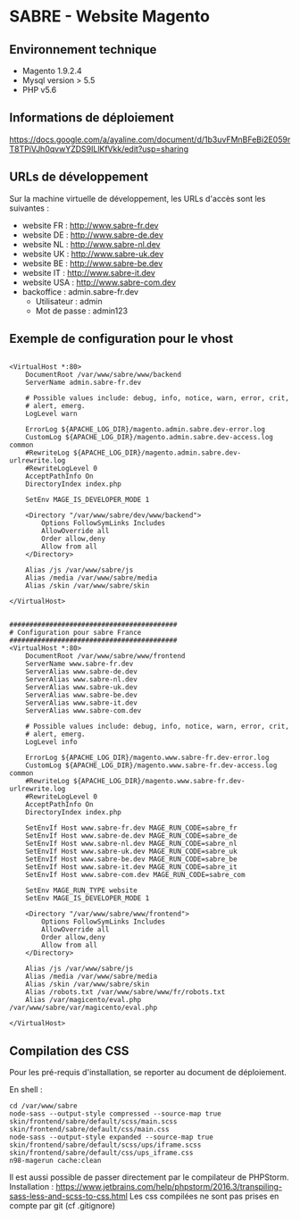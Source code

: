 # SABRE - Website Magento

## Environnement technique
* Magento 1.9.2.4
* Mysql version > 5.5
* PHP v5.6

## Informations de déploiement
https://docs.google.com/a/ayaline.com/document/d/1b3uvFMnBFeBi2E059rT8TPiVJh0qvwYZDS9ILlKfVkk/edit?usp=sharing

## URLs de développement
Sur la machine virtuelle de développement, les URLs d'accès sont les suivantes :
 * website FR : http://www.sabre-fr.dev
 * website DE : http://www.sabre-de.dev
 * website NL : http://www.sabre-nl.dev
 * website UK : http://www.sabre-uk.dev
 * website BE : http://www.sabre-be.dev
 * website IT : http://www.sabre-it.dev
 * website USA : http://www.sabre-com.dev
 * backoffice : admin.sabre-fr.dev
   * Utilisateur : admin
   * Mot de passe : admin123
   
## Exemple de configuration pour le vhost
```apacheconfig

<VirtualHost *:80>
    DocumentRoot /var/www/sabre/www/backend
    ServerName admin.sabre-fr.dev
    
    # Possible values include: debug, info, notice, warn, error, crit,
    # alert, emerg.
    LogLevel warn
    
    ErrorLog ${APACHE_LOG_DIR}/magento.admin.sabre.dev-error.log
    CustomLog ${APACHE_LOG_DIR}/magento.admin.sabre.dev-access.log common
    #RewriteLog ${APACHE_LOG_DIR}/magento.admin.sabre.dev-urlrewrite.log
    #RewriteLogLevel 0
    AcceptPathInfo On
    DirectoryIndex index.php
    
    SetEnv MAGE_IS_DEVELOPER_MODE 1
    
    <Directory "/var/www/sabre/dev/www/backend">
        Options FollowSymLinks Includes
        AllowOverride all
        Order allow,deny
        Allow from all
    </Directory>

    Alias /js /var/www/sabre/js
    Alias /media /var/www/sabre/media
    Alias /skin /var/www/sabre/skin

</VirtualHost>


##########################################
# Configuration pour sabre France
##########################################
<VirtualHost *:80>
    DocumentRoot /var/www/sabre/www/frontend
    ServerName www.sabre-fr.dev
    ServerAlias www.sabre-de.dev
    ServerAlias www.sabre-nl.dev
    ServerAlias www.sabre-uk.dev
    ServerAlias www.sabre-be.dev
    ServerAlias www.sabre-it.dev
    ServerAlias www.sabre-com.dev

    # Possible values include: debug, info, notice, warn, error, crit,
    # alert, emerg.
    LogLevel info

    ErrorLog ${APACHE_LOG_DIR}/magento.www.sabre-fr.dev-error.log
    CustomLog ${APACHE_LOG_DIR}/magento.www.sabre-fr.dev-access.log common
    #RewriteLog ${APACHE_LOG_DIR}/magento.www.sabre-fr.dev-urlrewrite.log
    #RewriteLogLevel 0
    AcceptPathInfo On
    DirectoryIndex index.php

    SetEnvIf Host www.sabre-fr.dev MAGE_RUN_CODE=sabre_fr
    SetEnvIf Host www.sabre-de.dev MAGE_RUN_CODE=sabre_de
    SetEnvIf Host www.sabre-nl.dev MAGE_RUN_CODE=sabre_nl
    SetEnvIf Host www.sabre-uk.dev MAGE_RUN_CODE=sabre_uk
    SetEnvIf Host www.sabre-be.dev MAGE_RUN_CODE=sabre_be
    SetEnvIf Host www.sabre-it.dev MAGE_RUN_CODE=sabre_it
    SetEnvIf Host www.sabre-com.dev MAGE_RUN_CODE=sabre_com

    SetEnv MAGE_RUN_TYPE website
    SetEnv MAGE_IS_DEVELOPER_MODE 1

    <Directory "/var/www/sabre/www/frontend">
        Options FollowSymLinks Includes
        AllowOverride all
        Order allow,deny
        Allow from all
    </Directory>
        
    Alias /js /var/www/sabre/js
    Alias /media /var/www/sabre/media
    Alias /skin /var/www/sabre/skin
    Alias /robots.txt /var/www/sabre/www/fr/robots.txt
    Alias /var/magicento/eval.php /var/www/sabre/var/magicento/eval.php

</VirtualHost>

```

## Compilation des CSS
Pour les pré-requis d'installation, se reporter au document de déploiement.

En shell : 
```
cd /var/www/sabre
node-sass --output-style compressed --source-map true skin/frontend/sabre/default/scss/main.scss skin/frontend/sabre/default/css/main.css
node-sass --output-style expanded --source-map true skin/frontend/sabre/default/scss/ups/iframe.scss skin/frontend/sabre/default/css/ups_iframe.css
n98-magerun cache:clean
```

Il est aussi possible de passer directement par le compilateur de PHPStorm.
Installation : https://www.jetbrains.com/help/phpstorm/2016.3/transpiling-sass-less-and-scss-to-css.html
Les css compilées ne sont pas prises en compte par git (cf .gitignore)

